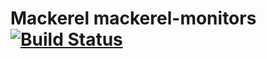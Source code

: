 # Mackerel mackerel-monitors [![Build Status](https://travis-ci.org/stanaka/mackerel-monitors.svg?branch=master)](https://travis-ci.org/stanaka/mackerel-monitors)
